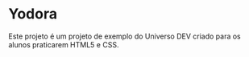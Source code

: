  # Yodora

 Este projeto é um projeto de exemplo do Universo DEV criado para os alunos
 praticarem HTML5 e CSS.
